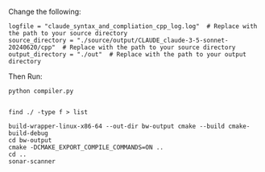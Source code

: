 Change the following:

    logfile = "claude_syntax_and_compliation_cpp_log.log"  # Replace with the path to your source directory
    source_directory = "./source/output/CLAUDE_claude-3-5-sonnet-20240620/cpp"  # Replace with the path to your source directory
    output_directory = "./out"  # Replace with the path to your output directory

Then Run:
```
python compiler.py
```
```

find ./ -type f > list
```
```
build-wrapper-linux-x86-64 --out-dir bw-output cmake --build cmake-build-debug
cd bw-output
cmake -DCMAKE_EXPORT_COMPILE_COMMANDS=ON ..
cd ..
sonar-scanner
```

